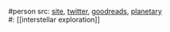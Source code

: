 #person 
src: [site](https://www.centauri-dreams.org), [twitter](https://x.com/centauri_dreams), [goodreads](https://www.goodreads.com/author/show/252787.Paul_Gilster), [planetary](https://www.planetary.org/profiles/paul-gilster)  
#: [[interstellar exploration]] 

